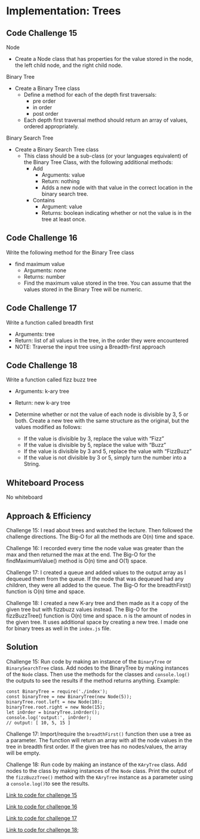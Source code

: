 # Implementation: Trees

## Code Challenge 15

Node

- Create a Node class that has properties for the value stored in the node, the left child node, and the right child node.

Binary Tree

- Create a Binary Tree class
  - Define a method for each of the depth first traversals:
    - pre order
    - in order
    - post order
  - Each depth first traversal method should return an array of values, ordered appropriately.

Binary Search Tree

- Create a Binary Search Tree class
  - This class should be a sub-class (or your languages equivalent) of the Binary Tree Class, with the following additional methods:
    - Add
      - Arguments: value
      - Return: nothing
      - Adds a new node with that value in the correct location in the binary search tree.
    - Contains
      - Argument: value
      - Returns: boolean indicating whether or not the value is in the tree at least once.

## Code Challenge 16

Write the following method for the Binary Tree class

- find maximum value
  - Arguments: none
  - Returns: number
  - Find the maximum value stored in the tree. You can assume that the values stored in the Binary Tree will be numeric.

## Code Challenge 17

Write a function called breadth first

- Arguments: tree
- Return: list of all values in the tree, in the order they were encountered
- NOTE: Traverse the input tree using a Breadth-first approach

## Code Challenge 18

Write a function called fizz buzz tree

- Arguments: k-ary tree
- Return: new k-ary tree
- Determine whether or not the value of each node is divisible by 3, 5 or both. Create a new tree with the same structure as the original, but the values modified as follows:

  - If the value is divisible by 3, replace the value with “Fizz”
  - If the value is divisible by 5, replace the value with “Buzz”
  - If the value is divisible by 3 and 5, replace the value with “FizzBuzz”
  - If the value is not divisible by 3 or 5, simply turn the number into a String.

## Whiteboard Process

No whiteboard

## Approach & Efficiency

Challenge 15: I read about trees and watched the lecture. Then followed the challenge directions. The Big-O for all the methods are O(n) time and space.

Challenge 16: I recorded every time the node value was greater than the max and then returned the max at the end. The Big-O for the findMaximumValue() method is O(n) time and O(1) space.

Challenge 17: I created a queue and added values to the output array as I dequeued them from the queue. If the node that was dequeued had any children, they were all added to the queue. The Big-O for the breadthFirst() function is O(n) time and space.

Challenge 18: I created a new K-ary tree and then made as it a copy of the given tree but with fizzbuzz values instead. The Big-O for the fizzBuzzTree() function is O(n) time and space. n is the amount of nodes in the given tree. It uses additional space by creating a new tree. I made one for binary trees as well in the `index.js` file.

## Solution

Challenge 15: Run code by making an instance of the `BinaryTree` or `BinarySearchTree` class. Add nodes to the BinaryTree by making instances of the `Node` class. Then use the methods for the classes and `console.log()` the outputs to see the results if the method returns anything. Example:

    const BinaryTree = require('./index');
    const binaryTree = new BinaryTree(new Node(5));
    binaryTree.root.left = new Node(10);
    binaryTree.root.right = new Node(15);
    let inOrder = binaryTree.inOrder();
    console.log('output:', inOrder);
    // output: [ 10, 5, 15 ]

Challenge 17: Import/require the `breadthFirst()` function then use a tree as a parameter. The function will return an array with all the node values in the tree in breadth first order. If the given tree has no nodes/values, the array will be empty.

Challenge 18: Run code by making an instance of the `KAryTree` class. Add nodes to the class by making instances of the `Node` class. Print the output of the `fizzBuzzTree()` method with the `KAryTree` instance as a parameter using a `console.log()`to see the results.

[Link to code for challenge 15](./index.js)

[Link to code for challenge 16](index.js)

[Link to code for challenge 17](./breadthFirst.js)

[Link to code for challenge 18](./KAryTree.js);
